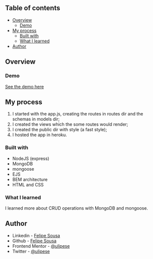 ## Table of contents

- [Overview](#overview)
  - [Demo](#demo)
- [My process](#my-process)
  - [Built with](#built-with)
  - [What I learned](#what-i-learned)
- [Author](#author)

## Overview

### Demo

<a href="https://git.heroku.com/ulipese-users-crud.git">See the demo here</a>

## My process

1. I started with the app.js, creating the routes in routes dir and the schemas in models dir;
2. I created the views which the some routes would render;
3. I created the public dir with style (a fast style);
4. I hosted the app in heroku.

### Built with

- NodeJS (express)
- MongoDB
- mongoose
- EJS
- BEM architecture
- HTML and CSS

### What I learned

I learned more about CRUD operations with MongoDB and mongoose. 

## Author

- Linkedin - [Felipe Sousa](https://www.linkedin.com/in/felipe-sousa-0311491b3/)
- Github - [Felipe Sousa](https://www.github.com/ulipese)
- Frontend Mentor - [@ulipese](https://www.frontendmentor.io/profile/ulipese)
- Twitter - [@ulipese](https://www.twitter.com/ulipese)





